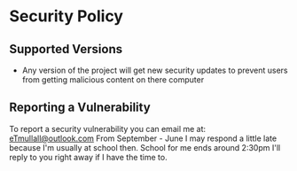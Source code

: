 # Security Policy

## Supported Versions

* Any version of the project will get new security updates to prevent users from getting malicious content on there computer

## Reporting a Vulnerability

To report a security vulnerability you can email me at: [eTmullall@outlook.com](mailto:eTmullall@outlook.com)
From September - June I may respond a little late because I'm usually at school then. School for me ends around 2:30pm 
I'll reply to you right away if I have the time to.
